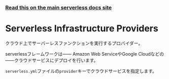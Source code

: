 <!--
title: Serverless - Infrastructure Providers
menuText: Providers
layout: Doc
-->

<!-- DOCS-SITE-LINK:START automatically generated  -->
### [Read this on the main serverless docs site](https://www.serverless.com/framework/docs/providers/)
<!-- DOCS-SITE-LINK:END -->

# Serverless Infrastructure Providers

クラウド上でサーバーレスファンクションを実行するプロバイダー。

serverlessフレームワークは―― Amazon Web ServiceやGoogle Cloudなどの――クラウドサービスにデプロイを行います。

`serverless.yml`ファイルの`provider`キーでクラウドサービスを指定します。